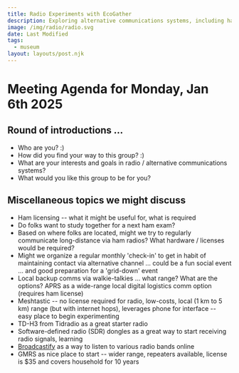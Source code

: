 ```yaml
---
title: Radio Experiments with EcoGather
description: Exploring alternative communications systems, including ham radio.
image: /img/radio/radio.svg
date: Last Modified 
tags:
  - museum
layout: layouts/post.njk
---
```


# Meeting Agenda for Monday, Jan 6th 2025

## Round of introductions ...

- Who are you? :)
- How did you find your way to this group? :)
- What are your interests and goals in radio / alternative communications systems?
- What would you like this group to be for you? 

## Miscellaneous topics we might discuss

- Ham licensing -- what it might be useful for, what is required
- Do folks want to study together for a next ham exam? 
- Based on where folks are located, might we try to regularly communicate long-distance via ham radios?  What hardware / licenses would be required?
- Might we organize a regular monthly 'check-in' to get in habit of maintaining contact via alternative channel ... could be a fun social event ... and good preparation for a 'grid-down' event
- Local backup comms via walkie-talkies ... what range? What are the options?  APRS as a wide-range local digital logistics comm option (requires ham license)
- Meshtastic -- no license required for radio, low-costs, local (1 km to 5 km) range (but with internet hops), leverages phone for interface -- easy place to begin experimenting
- TD-H3 from Tidradio as a great starter radio 
- Software-defined radio (SDR) dongles as a great way to start receiving radio signals, learning
- [Broadcastify](https://www.broadcastify.com/listen/) as a way to listen to various radio bands online
- GMRS as nice place to start -- wider range, repeaters available, license is $35 and covers household for 10 years






